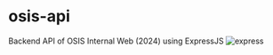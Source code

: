 # osis-api
Backend API of OSIS Internal Web (2024) using ExpressJS
![express](https://w7.pngwing.com/pngs/846/87/png-transparent-mean-solution-stack-express-js-node-js-javascript-github-text-trademark-logo-thumbnail.png)

